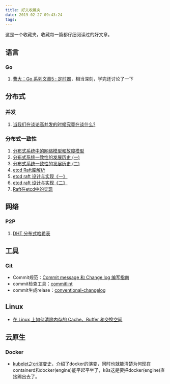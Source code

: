 ```yaml
---
title: 好文收藏夹
date: 2019-02-27 09:43:24
tags:
---
```


这是一个收藏夹，收藏每一篇都仔细阅读过的好文章。

## 语言

### Go

1. [曹大：Go 系列文章5 : 定时器](http://xargin.com/go-timer/)，相当深刻，学完还讨论了一下

## 分布式

### 并发

1. [当我们在谈论高并发的时候究竟在谈什么?](https://segmentfault.com/a/1190000019360335#articleHeader0)

### 分布式一致性

1. [分布式系统中的网络模型和故障模型](https://danielw.cn/network-failure-models)
1. [分布式系统一致性的发展历史 (一)](https://danielw.cn/history-of-distributed-systems-1)
1. [分布式系统一致性的发展历史 (二)](https://danielw.cn/history-of-distributed-systems-2)
1. [etcd Raft库解析](https://www.codedump.info/post/20180922-etcd-raft/)
1. [etcd raft 设计与实现《一》](https://zhuanlan.zhihu.com/p/51063866)
1. [etcd raft 设计与实现《二》](https://zhuanlan.zhihu.com/p/51065416)
1. [Raft在etcd中的实现](https://blog.betacat.io/post/raft-implementation-in-etcd/)

## 网络

### P2P

1. [DHT 分布式哈希表](https://colobu.com/2018/03/26/distributed-hash-table/)

## 工具

### Git
- Commit规范：[Commit message 和 Change log 编写指南](http://www.ruanyifeng.com/blog/2016/01/commit_message_change_log.html)
- commit检查工具：[commitlint](https://github.com/conventional-changelog/commitlint)
- commit生成relase：[conventional-changelog](https://github.com/conventional-changelog/conventional-changelog)

## Linux
- [在 Linux 上如何清除内存的 Cache、Buffer 和交换空间](https://colobu.com/2015/10/31/How-to-Clear-RAM-Memory-Cache-Buffer-and-Swap-Space-on-Linux/)

## 云原生

### Docker

- [kubelet之cri演变史](https://zhuanlan.zhihu.com/p/87602649)，介绍了docker的演变，同时也就能清楚为何现在containerd和docker(engine)能平起平坐了，k8s这是要把docker(engine)直接踢出去了。